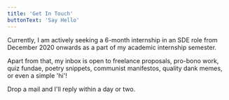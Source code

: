 ```yaml
---
title: 'Get In Touch'
buttonText: 'Say Hello'
---
```


Currently, I am actively seeking a 6-month internship in an SDE role from December 2020 onwards as a part of my academic internship semester.

Apart from that, my inbox is open to freelance proposals, pro-bono work, quiz fundae, poetry snippets, communist manifestos, quality dank memes, or even a simple 'hi'!

Drop a mail and I'll reply within a day or two.
